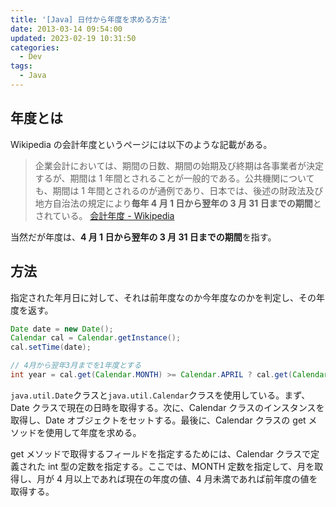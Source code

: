 ```yaml
---
title: '[Java] 日付から年度を求める方法'
date: 2013-03-14 09:54:00
updated: 2023-02-19 10:31:50
categories:
  - Dev
tags:
  - Java
---
```


## 年度とは

Wikipedia の会計年度というページには以下のような記載がある。

> 企業会計においては、期間の日数、期間の始期及び終期は各事業者が決定するが、期間は 1 年間とされることが一般的である。公共機関についても、期間は 1 年間とされるのが通例であり、日本では、後述の財政法及び地方自治法の規定により**毎年 4 月 1 日から翌年の 3 月 31 日までの期間**とされている。
> [会計年度 - Wikipedia](https://ja.wikipedia.org/wiki/%E4%BC%9A%E8%A8%88%E5%B9%B4%E5%BA%A6)

当然だが年度は、**4 月 1 日から翌年の 3 月 31 日までの期間**を指す。

## 方法

指定された年月日に対して、それは前年度なのか今年度なのかを判定し、その年度を返す。

```java
Date date = new Date();
Calendar cal = Calendar.getInstance();
cal.setTime(date);

// 4月から翌年3月までを1年度とする
int year = cal.get(Calendar.MONTH) >= Calendar.APRIL ? cal.get(Calendar.YEAR) : cal.get(Calendar.YEAR) - 1;
```

`java.util.Date`クラスと`java.util.Calendar`クラスを使用している。まず、Date クラスで現在の日時を取得する。次に、Calendar クラスのインスタンスを取得し、Date オブジェクトをセットする。最後に、Calendar クラスの get メソッドを使用して年度を求める。

get メソッドで取得するフィールドを指定するためには、Calendar クラスで定義された int 型の定数を指定する。ここでは、MONTH 定数を指定して、月を取得し、月が 4 月以上であれば現在の年度の値、4 月未満であれば前年度の値を取得する。
